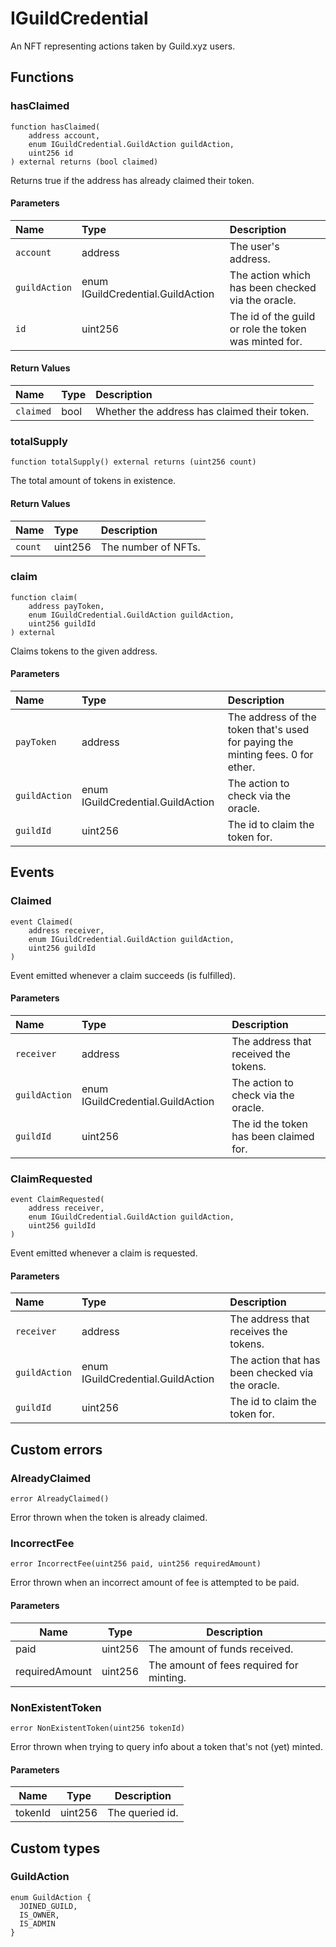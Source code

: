 # IGuildCredential

An NFT representing actions taken by Guild.xyz users.

## Functions

### hasClaimed

```solidity
function hasClaimed(
    address account,
    enum IGuildCredential.GuildAction guildAction,
    uint256 id
) external returns (bool claimed)
```

Returns true if the address has already claimed their token.

#### Parameters

| Name | Type | Description |
| :--- | :--- | :---------- |
| `account` | address | The user's address. |
| `guildAction` | enum IGuildCredential.GuildAction | The action which has been checked via the oracle. |
| `id` | uint256 | The id of the guild or role the token was minted for. |

#### Return Values

| Name | Type | Description |
| :--- | :--- | :---------- |
| `claimed` | bool | Whether the address has claimed their token. |
### totalSupply

```solidity
function totalSupply() external returns (uint256 count)
```

The total amount of tokens in existence.

#### Return Values

| Name | Type | Description |
| :--- | :--- | :---------- |
| `count` | uint256 | The number of NFTs. |
### claim

```solidity
function claim(
    address payToken,
    enum IGuildCredential.GuildAction guildAction,
    uint256 guildId
) external
```

Claims tokens to the given address.

#### Parameters

| Name | Type | Description |
| :--- | :--- | :---------- |
| `payToken` | address | The address of the token that's used for paying the minting fees. 0 for ether. |
| `guildAction` | enum IGuildCredential.GuildAction | The action to check via the oracle. |
| `guildId` | uint256 | The id to claim the token for. |

## Events

### Claimed

```solidity
event Claimed(
    address receiver,
    enum IGuildCredential.GuildAction guildAction,
    uint256 guildId
)
```

Event emitted whenever a claim succeeds (is fulfilled).

#### Parameters

| Name | Type | Description |
| :--- | :--- | :---------- |
| `receiver` | address | The address that received the tokens. |
| `guildAction` | enum IGuildCredential.GuildAction | The action to check via the oracle. |
| `guildId` | uint256 | The id the token has been claimed for. |
### ClaimRequested

```solidity
event ClaimRequested(
    address receiver,
    enum IGuildCredential.GuildAction guildAction,
    uint256 guildId
)
```

Event emitted whenever a claim is requested.

#### Parameters

| Name | Type | Description |
| :--- | :--- | :---------- |
| `receiver` | address | The address that receives the tokens. |
| `guildAction` | enum IGuildCredential.GuildAction | The action that has been checked via the oracle. |
| `guildId` | uint256 | The id to claim the token for. |

## Custom errors

### AlreadyClaimed

```solidity
error AlreadyClaimed()
```

Error thrown when the token is already claimed.

### IncorrectFee

```solidity
error IncorrectFee(uint256 paid, uint256 requiredAmount)
```

Error thrown when an incorrect amount of fee is attempted to be paid.

#### Parameters

| Name | Type | Description |
| ---- | ---- | ----------- |
| paid | uint256 | The amount of funds received. |
| requiredAmount | uint256 | The amount of fees required for minting. |

### NonExistentToken

```solidity
error NonExistentToken(uint256 tokenId)
```

Error thrown when trying to query info about a token that's not (yet) minted.

#### Parameters

| Name | Type | Description |
| ---- | ---- | ----------- |
| tokenId | uint256 | The queried id. |

## Custom types

### GuildAction

```solidity
enum GuildAction {
  JOINED_GUILD,
  IS_OWNER,
  IS_ADMIN
}
```

